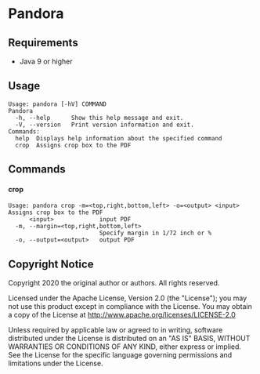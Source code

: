 # Pandora

## Requirements

* Java 9 or higher

## Usage

```
Usage: pandora [-hV] COMMAND
Pandora
  -h, --help      Show this help message and exit.
  -V, --version   Print version information and exit.
Commands:
  help  Displays help information about the specified command
  crop  Assigns crop box to the PDF
```

## Commands
#### crop

```
Usage: pandora crop -m=<top,right,bottom,left> -o=<output> <input>
Assigns crop box to the PDF
      <input>             input PDF
  -m, --margin=<top,right,bottom,left>
                          Specify margin in 1/72 inch or %
  -o, --output=<output>   output PDF
```

## Copyright Notice
Copyright 2020 the original author or authors. All rights reserved.

Licensed under the Apache License, Version 2.0 (the "License");
you may not use this product except in compliance with the License.
You may obtain a copy of the License at
http://www.apache.org/licenses/LICENSE-2.0

Unless required by applicable law or agreed to in writing, software
distributed under the License is distributed on an "AS IS" BASIS,
WITHOUT WARRANTIES OR CONDITIONS OF ANY KIND, either express or implied.
See the License for the specific language governing permissions and
limitations under the License.
